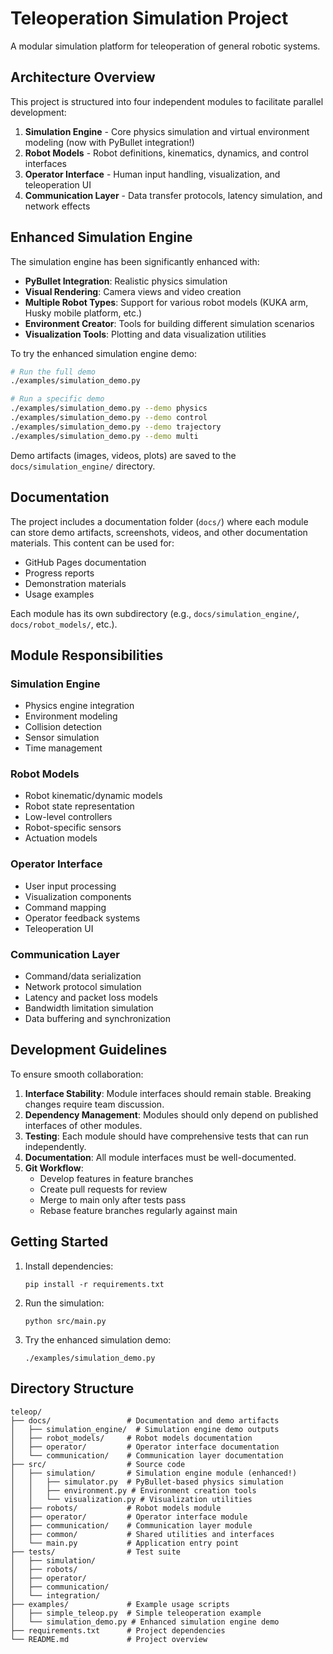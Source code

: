 # Teleoperation Simulation Project

A modular simulation platform for teleoperation of general robotic systems.

## Architecture Overview

This project is structured into four independent modules to facilitate parallel development:

1. **Simulation Engine** - Core physics simulation and virtual environment modeling (now with PyBullet integration!)
2. **Robot Models** - Robot definitions, kinematics, dynamics, and control interfaces
3. **Operator Interface** - Human input handling, visualization, and teleoperation UI
4. **Communication Layer** - Data transfer protocols, latency simulation, and network effects

## Enhanced Simulation Engine

The simulation engine has been significantly enhanced with:

- **PyBullet Integration**: Realistic physics simulation
- **Visual Rendering**: Camera views and video creation
- **Multiple Robot Types**: Support for various robot models (KUKA arm, Husky mobile platform, etc.)
- **Environment Creator**: Tools for building different simulation scenarios
- **Visualization Tools**: Plotting and data visualization utilities

To try the enhanced simulation engine demo:

```bash
# Run the full demo
./examples/simulation_demo.py

# Run a specific demo
./examples/simulation_demo.py --demo physics
./examples/simulation_demo.py --demo control
./examples/simulation_demo.py --demo trajectory
./examples/simulation_demo.py --demo multi
```

Demo artifacts (images, videos, plots) are saved to the `docs/simulation_engine/` directory.

## Documentation

The project includes a documentation folder (`docs/`) where each module can store demo artifacts, screenshots, videos, and other documentation materials. This content can be used for:

- GitHub Pages documentation
- Progress reports
- Demonstration materials
- Usage examples

Each module has its own subdirectory (e.g., `docs/simulation_engine/`, `docs/robot_models/`, etc.).

## Module Responsibilities

### Simulation Engine
- Physics engine integration
- Environment modeling
- Collision detection
- Sensor simulation
- Time management

### Robot Models
- Robot kinematic/dynamic models
- Robot state representation
- Low-level controllers
- Robot-specific sensors
- Actuation models

### Operator Interface
- User input processing
- Visualization components
- Command mapping
- Operator feedback systems
- Teleoperation UI

### Communication Layer
- Command/data serialization
- Network protocol simulation
- Latency and packet loss models
- Bandwidth limitation simulation
- Data buffering and synchronization

## Development Guidelines

To ensure smooth collaboration:

1. **Interface Stability**: Module interfaces should remain stable. Breaking changes require team discussion.
2. **Dependency Management**: Modules should only depend on published interfaces of other modules.
3. **Testing**: Each module should have comprehensive tests that can run independently.
4. **Documentation**: All module interfaces must be well-documented.
5. **Git Workflow**: 
   - Develop features in feature branches
   - Create pull requests for review
   - Merge to main only after tests pass
   - Rebase feature branches regularly against main

## Getting Started

1. Install dependencies:
   ```
   pip install -r requirements.txt
   ```

2. Run the simulation:
   ```
   python src/main.py
   ```

3. Try the enhanced simulation demo:
   ```
   ./examples/simulation_demo.py
   ```

## Directory Structure

```
teleop/
├── docs/                 # Documentation and demo artifacts
│   ├── simulation_engine/  # Simulation engine demo outputs
│   ├── robot_models/     # Robot models documentation
│   ├── operator/         # Operator interface documentation
│   └── communication/    # Communication layer documentation
├── src/                  # Source code
│   ├── simulation/       # Simulation engine module (enhanced!)
│   │   ├── simulator.py  # PyBullet-based physics simulation
│   │   ├── environment.py # Environment creation tools
│   │   └── visualization.py # Visualization utilities
│   ├── robots/           # Robot models module
│   ├── operator/         # Operator interface module
│   ├── communication/    # Communication layer module
│   ├── common/           # Shared utilities and interfaces
│   └── main.py           # Application entry point
├── tests/                # Test suite
│   ├── simulation/
│   ├── robots/
│   ├── operator/
│   ├── communication/
│   └── integration/
├── examples/             # Example usage scripts
│   ├── simple_teleop.py  # Simple teleoperation example
│   └── simulation_demo.py # Enhanced simulation engine demo
├── requirements.txt      # Project dependencies
└── README.md             # Project overview
``` 